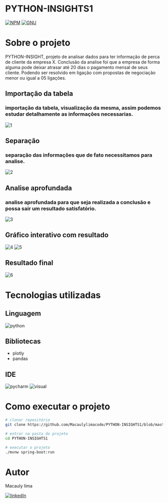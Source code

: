 # PYTHON-INSIGHTS1

[![NPM](https://img.shields.io/npm/l/react)](https://https://github.com/Macaulylimacode/PYTHON-INSIGHTS1/edit/master/LICENSE) 
[![GNU](https://img.shields.io/github/license/{username}/{repo-name}.svg)](https://github.com/Macaulylimacode/PYTHON-INSIGHTS1/blob/master/LICENSE.1)

# Sobre o projeto



PYTHON-INSIGHT, projeto de analisar dados para ter informação de perca de cliente da empresa X. Conclusão da analise foi que a empresa de forma alguma pode deixar atrasar até 20 dias o pagamento mensal de seus cliente. Podendo ser resolvido em ligação com propostas de negociação menor ou igual a 05 ligações.

## Importação da tabela

### importação da tabela, visualização da mesma, assim podemos estudar  detalhamente as informações necessarias.

![1](https://github.com/Macaulylimacode/PYTHON-INSIGHTS1/assets/139823222/655a8cc9-411a-4476-a7a3-bf1a0ce075bf)


## Separação

### separação das informações que de fato necessitamos para analise.

![2](https://github.com/Macaulylimacode/PYTHON-INSIGHTS1/assets/139823222/715c737f-72bc-4e0c-b967-2459e425afbe)


## Analise aprofundada

### analise aprofundada para que seja realizada a conclusão e possa sair um resultado satisfatório.

![3](https://github.com/Macaulylimacode/PYTHON-INSIGHTS1/assets/139823222/b07cda3b-ad78-4b71-8c48-b143798d9507)


## Gráfico interativo com resultado

![4](https://github.com/Macaulylimacode/PYTHON-INSIGHTS1/assets/139823222/849cfe89-7e3f-40e6-a88e-e90ecfc027e8)
![5](https://github.com/Macaulylimacode/PYTHON-INSIGHTS1/assets/139823222/008bd2a8-c38c-4644-af8c-fd861de316c1)

## Resultado final

![6](https://github.com/Macaulylimacode/PYTHON-INSIGHTS1/assets/139823222/345c89f4-8421-464d-9684-222e68862c0c)



# Tecnologias utilizadas
## Linguagem

![python](https://img.shields.io/badge/Python-3776AB?style=for-the-badge&logo=python&logoColor=white)


## Bibliotecas
- plotly
- pandas
## IDE

![pycharm](https://img.shields.io/badge/PyCharm-000000.svg?&style=for-the-badge&logo=PyCharm&logoColor=white)
![visual](https://img.shields.io/badge/Visual_Studio-5C2D91?style=for-the-badge&logo=visual%20studio&logoColor=white)


# Como executar o projeto

```bash
# clonar repositório
git clone https://github.com/Macaulylimacode/PYTHON-INSIGHTS1/blob/master/PYTHON%20INSIGHTS.py

# entrar na pasta do projeto
cd PYTHON-INSIGHTS1

# executar o projeto
./mvnw spring-boot:run
```

# Autor

Macauly lima

[![linkedIn](https://img.shields.io/badge/LinkedIn-0077B5?style=for-the-badge&logo=linkedin&logoColor=white)](https://www.linkedin.com/in/macauly-lima-75984a269)

